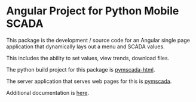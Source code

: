 # Angular Project for Python Mobile SCADA

This package is the development / source code for an Angular single page application that dynamically lays out a menu and SCADA values.

This includes the ability to set values, view trends, download files.

The python build project for this package is [pymscada-html](https://github.com/jamie0walton/pymscada-html).

The server application that serves web pages for this is [pymscada](https://github.com/jamie0walton/pymscada).

Additional documentation is [here](https://github.com/jamie0walton/angmscada/tree/main/docs).